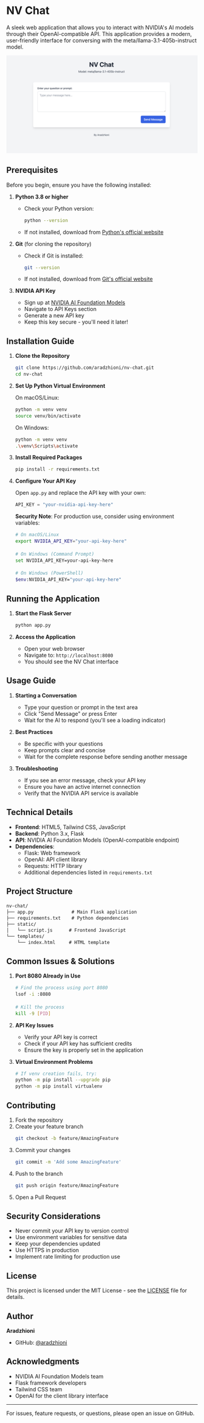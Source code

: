 # NV Chat

A sleek web application that allows you to interact with NVIDIA's AI models through their OpenAI-compatible API. This application provides a modern, user-friendly interface for conversing with the meta/llama-3.1-405b-instruct model.

![NV Chat Interface](screenshot.png)

## Prerequisites

Before you begin, ensure you have the following installed:

1. **Python 3.8 or higher**
   - Check your Python version:
     ```bash
     python --version
     ```
   - If not installed, download from [Python's official website](https://www.python.org/downloads/)

2. **Git** (for cloning the repository)
   - Check if Git is installed:
     ```bash
     git --version
     ```
   - If not installed, download from [Git's official website](https://git-scm.com/downloads)

3. **NVIDIA API Key**
   - Sign up at [NVIDIA AI Foundation Models](https://www.nvidia.com/en-us/ai-data-science/foundation-models/)
   - Navigate to API Keys section
   - Generate a new API key
   - Keep this key secure - you'll need it later!

## Installation Guide

1. **Clone the Repository**
   ```bash
   git clone https://github.com/aradzhioni/nv-chat.git
   cd nv-chat
   ```

2. **Set Up Python Virtual Environment**
   
   On macOS/Linux:
   ```bash
   python -m venv venv
   source venv/bin/activate
   ```
   
   On Windows:
   ```bash
   python -m venv venv
   .\venv\Scripts\activate
   ```

3. **Install Required Packages**
   ```bash
   pip install -r requirements.txt
   ```

4. **Configure Your API Key**
   
   Open `app.py` and replace the API key with your own:
   ```python
   API_KEY = "your-nvidia-api-key-here"
   ```
   
   **Security Note**: For production use, consider using environment variables:
   ```bash
   # On macOS/Linux
   export NVIDIA_API_KEY="your-api-key-here"
   
   # On Windows (Command Prompt)
   set NVIDIA_API_KEY=your-api-key-here
   
   # On Windows (PowerShell)
   $env:NVIDIA_API_KEY="your-api-key-here"
   ```

## Running the Application

1. **Start the Flask Server**
   ```bash
   python app.py
   ```

2. **Access the Application**
   - Open your web browser
   - Navigate to: `http://localhost:8080`
   - You should see the NV Chat interface

## Usage Guide

1. **Starting a Conversation**
   - Type your question or prompt in the text area
   - Click "Send Message" or press Enter
   - Wait for the AI to respond (you'll see a loading indicator)

2. **Best Practices**
   - Be specific with your questions
   - Keep prompts clear and concise
   - Wait for the complete response before sending another message

3. **Troubleshooting**
   - If you see an error message, check your API key
   - Ensure you have an active internet connection
   - Verify that the NVIDIA API service is available

## Technical Details

- **Frontend**: HTML5, Tailwind CSS, JavaScript
- **Backend**: Python 3.x, Flask
- **API**: NVIDIA AI Foundation Models (OpenAI-compatible endpoint)
- **Dependencies**:
  - Flask: Web framework
  - OpenAI: API client library
  - Requests: HTTP library
  - Additional dependencies listed in `requirements.txt`

## Project Structure
```
nv-chat/
├── app.py              # Main Flask application
├── requirements.txt    # Python dependencies
├── static/
│   └── script.js      # Frontend JavaScript
└── templates/
    └── index.html     # HTML template
```

## Common Issues & Solutions

1. **Port 8080 Already in Use**
   ```bash
   # Find the process using port 8080
   lsof -i :8080
   
   # Kill the process
   kill -9 [PID]
   ```

2. **API Key Issues**
   - Verify your API key is correct
   - Check if your API key has sufficient credits
   - Ensure the key is properly set in the application

3. **Virtual Environment Problems**
   ```bash
   # If venv creation fails, try:
   python -m pip install --upgrade pip
   python -m pip install virtualenv
   ```

## Contributing

1. Fork the repository
2. Create your feature branch
   ```bash
   git checkout -b feature/AmazingFeature
   ```
3. Commit your changes
   ```bash
   git commit -m 'Add some AmazingFeature'
   ```
4. Push to the branch
   ```bash
   git push origin feature/AmazingFeature
   ```
5. Open a Pull Request

## Security Considerations

- Never commit your API key to version control
- Use environment variables for sensitive data
- Keep your dependencies updated
- Use HTTPS in production
- Implement rate limiting for production use

## License

This project is licensed under the MIT License - see the [LICENSE](LICENSE) file for details.

## Author

**Aradzhioni**
- GitHub: [@aradzhioni](https://github.com/aradzhioni)

## Acknowledgments

- NVIDIA AI Foundation Models team
- Flask framework developers
- Tailwind CSS team
- OpenAI for the client library interface

---

For issues, feature requests, or questions, please open an issue on GitHub.

